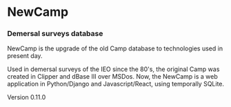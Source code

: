 # NewCamp

### Demersal surveys database

NewCamp is the upgrade of the old Camp database to technologies used in present day.

Used in demersal surveys of the IEO since the 80's, the original Camp was created in Clipper and dBase III over MSDos. Now, the NewCamp is a web application in Python/Django and Javascript/React, using temporally SQLite.

Version 0.11.0
